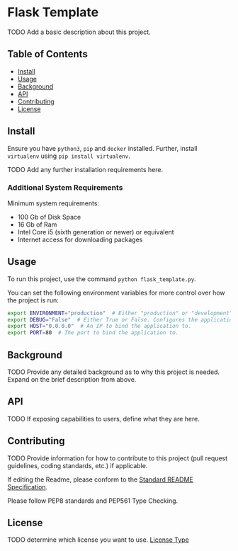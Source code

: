 # Flask Template

TODO Add a basic description about this project.

## Table of Contents

- [Install](#install)
- [Usage](#usage)
- [Background](#background)
- [API](#api)
- [Contributing](#contributing)
- [License](#license)

## Install

Ensure you have `python3`, `pip` and `docker` installed. Further, install `virtualenv` using `pip install virtualenv`.

TODO Add any further installation requirements here.

### Additional System Requirements
Minimum system requirements:
- 100 Gb of Disk Space
- 16 Gb of Ram
- Intel Core i5 (sixth generation or newer) or equivalent
- Internet access for downloading packages

## Usage

To run this project, use the command `python flask_template.py`.

You can set the following environment variables for more control over how the project is run:
```bash
export ENVIRONMENT="production"  # Either "production" or "development". The former starts the app with waitress, while the latter starts the app using flask.
export DEBUG="False"  # Either True or False. Configures the application for the debug level of logging.
export HOST="0.0.0.0"  # An IP to bind the application to.
export PORT=80  # The port to bind the application to. 
```

## Background

TODO Provide any detailed background as to why this project is needed. Expand on the brief description from above.

## API

TODO If exposing capabilities to users, define what they are here.

## Contributing

TODO Provide information for how to contribute to this project (pull request guidelines, coding standards, etc.) if 
applicable.

If editing the Readme, please conform to the [Standard README Specification](https://github.com/RichardLitt/standard-readme).

Please follow PEP8 standards and PEP561 Type Checking.

## License

TODO determine which license you want to use.
[License Type](LICENSE)
